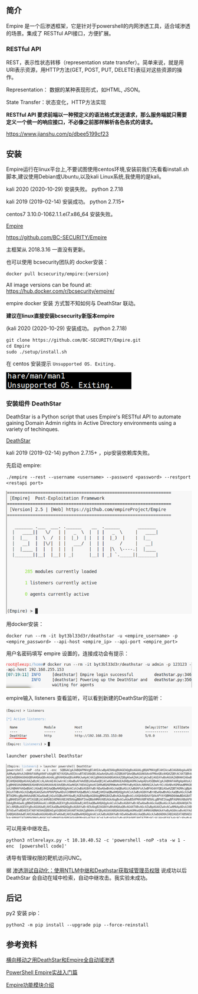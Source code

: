 ## 简介 

Empire 是一个后渗透框架，它是针对于powershell的内网渗透工具，适合域渗透的场景。集成了 RESTful API接口，方便扩展。


### RESTful API

REST，表示性状态转移（representation state transfer）。简单来说，就是用URI表示资源，用HTTP方法(GET, POST, PUT, DELETE)表征对这些资源的操作。

Representation： 数据的某种表现形式，如HTML, JSON。

State Transfer：状态变化，HTTP方法实现

**RESTful API 要求前端以一种预定义的语法格式发送请求，那么服务端就只需要定义一个统一的响应接口，不必像之前那样解析各色各式的请求。**

https://www.jianshu.com/p/dbee5199cf23


## 安装

Empire运行在linux平台上,不要试图使用centos环境,安装前我们先看看install.sh脚本,建议使用Debian或Ubuntu,以及kali Linux系统,我使用的是kali。

kali 2020 (2020-10-29) 安装失败。 python 2.7.18

kali 2019 (2019-02-14) 安装成功。 python 2.7.15+

centos7 3.10.0-1062.1.1.el7.x86_64 安装失败。

[Empire](https://github.com/EmpireProject/Empire)


https://github.com/BC-SECURITY/Empire

主框架从 2018.3.16 一直没有更新。

也可以使用 bcsecurity团队的 docker安装：

	docker pull bcsecurity/empire:{version}

All image versions can be found at: https://hub.docker.com/r/bcsecurity/empire/

empire docker 安装 方式暂不知如何与 DeathStar 联动。

**建议在linux直接安装bcsecurity新版本empire**

(kali 2020 (2020-10-29) 安装成功。 python 2.7.18)

	git clone https://github.com/BC-SECURITY/Empire.git
	cd Empire
	sudo ./setup/install.sh

在 centos 安装提示 ```Unsupported OS. Exiting.```

![](images/5.jpg)

### 安装组件 DeathStar

DeathStar is a Python script that uses Empire's RESTful API to automate gaining Domain Admin rights in Active Directory environments using a variety of techinques.

[DeathStar](https://github.com/byt3bl33d3r/DeathStar)

kali 2019 (2019-02-14) python 2.7.15+ ，pip安装依赖库失败。

先启动 empire:

	./empire --rest --username <username> --password <password> --restport <restapi port>

![](images/1.jpg)

用docker安装：

	docker run --rm -it byt3bl33d3r/deathstar -u <empire_username> -p <empire_password> --api-host <empire_ip> --api-port <empire_port>

用户名密码填写 empire 设置的，连接成功会有提示：

![](images/2.jpg)

empire输入 listeners 查看监听，可以看到新建的DeathStar的监听：

![](images/3.jpg)

	launcher powershell Deathstar

![](images/4.jpg)

可以用来中继攻击。

	python3 ntlmrelayx.py -t 10.10.40.52 -c 'powershell -noP -sta -w 1 -enc  [powershell code]'

诱导有管理权限的靶机访问UNC。

据 [渗透测试自动化：使用NTLM中继和Deathstar获取域管理员权限](https://www.cnblogs.com/linuxsec/articles/8337900.html) 说成功以后 DeathStar 会自动在域中检索，自动中继攻击。我实验未成功。


## 后记

py2 安装 pip：

	python2 -m pip install --upgrade pip --force-reinstall




## 参考资料

[横向移动之用DeathStar和Empire全自动域渗透](https://www.jianshu.com/p/b9f26c124391?utm_campaign=maleskine&utm_content=note&utm_medium=seo_notes&utm_source=recommendation)

[PowerShell Empire实战入门篇](https://www.freebuf.com/sectool/158393.html)


[Empire功能模块介绍](https://xz.aliyun.com/t/7071?accounttraceid=4ebe87c220674a97895a1833c45d7427nmiq)